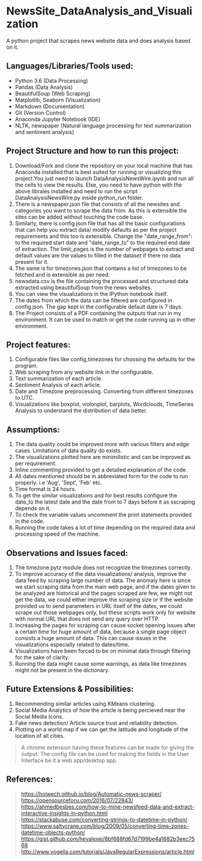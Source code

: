 # NewsSite_DataAnalysis_and_Visualization
A python project that scrapes news website data and does analysis based on it.

## Languages/Libraries/Tools used:

- Python 3.6 (Data Processing)
- Pandas (Data Analysis)
- BeautifulSoup (Web Scraping)
- Matplotlib, Seaborn  (Visualization)
- Markdown (Documentation)
- Git (Version Control)
- Anaconda Jupyter Notebook (IDE)
- NLTK, newspaper (Natural language processing for text summarization and sentiment analysis)

## Project Structure and how to run this project:

1. Download/Fork and clone the repository on your local machine that has Anaconda installed that is best suited for running or visualizing this project.You just need to launch DataAnalysisNewsWire.ipynb and run all the cells to view the results. Else, you need to have python with the above libraies installed and need to run the script DataAnalysisNewsWire.py inside python_run folder.
2. There is a newspaper.json file that consists of all the newsites and categories you want to scrape the data from. As this is extensible the sites can be added without touching the code base.
3. Similarly, there is config.json file that has all the basic configurations that can help you extract data/ modify defaults as per the 
project requirements and this too is extensible. Change the "date_range_from": to the required start date and "date_range_to" to the required end date of extraction. The limit_pages is the number of webpages to extract and default values are the values to filled in the dataset if there no data present for it.
4. The same is for timezones.json that contains a list of timezones to be fetched and is extensible as per need.
5. newsdata.csv is the file containing the processed and structured data extracted using beautifulSoup from the news websites.
6. You can view the visualizations in the IPython notebook itself.
7. The dates from which the data can be filtered are configured in config.json. The gap kept in the configurable default date is 7 days.
8. The Project consists of a PDF containing the outputs that run in my environment. It can be used to match or get the code running up in other environment.

## Project features:

1. Configurable files like config,timezones for choosing the defaults for the program.
2. Web scraping from any website link in the configurable.
3. Text summarization of each article.
4. Sentiment Analysis of each article.
5. Date and Timezone preprocessing. Converting from different timezones to UTC.
6. Visualizations like boxplot, violonplot, barplots, Wordclouds, TimeSeries Analysis to understand the distribution of data better.

## Assumptions:

1. The data quality could be improved more with various filters and edge cases. Limitations of data quality do exists.
2. The visualizations plotted here are minimilistic and can be improved as per requirement. 
3. Inline commenting provided to get a detailed explanation of the code.
4. All dates mentioned should be in abbreviated form for the code to run properly: i.e 'Aug', 'Sept', 'Feb' etc. 
5. Time format is 24 hours.
6. To get the similar visualizations and for best results configure the date_to the latest date and the date from to 7 days before it as sscraping depends on it.
7. To check the variable values uncomment the print statements provided in the code.
8. Running the code takes a lot of time depending on the required data and processing speed of the machine.

## Observations and Issues faced:

1. The timezone pytz module does not recognize the timezones correctly.
2. To improve accuracy of the data visualizations/ analysis, improve the data feed by scraping large number of data. The anomaly here is since we start scraping data from the main web page, and if the dates given to be analyzed are historical and the pages scraped are few, we might not get the data, we could either improve the scraping size or if the website provided us to send parameters in URL itself of the dates, we could scrape out those webpages only, but these scripts work only for website with normal URL that does not send any query over HTTP. 
3. Increasing the pages for scraping can cause socket opening issues after a certain time for huge amount of data, because a single page object consists a huge amount of data. This can cause issues in the visualizations especially related to dates/time.
5. Visualizations have been forced to be on minimal data through filtering for the sake of clarity.
6. Running the data might cause some warnings, as data like timezones might not be present in the dictionary.

## Future Extensions & Possibilities:

1. Recommending similar articles using KMeans clustering.
2. Social Media Analytics of how the article is being percieved near the Social Media Icons.
3. Fake news detection/ Article source trust and reliability detection.
4. Plotting on a world map if we can get the latitude and longitude of the location of all cities.

 > A chrome extension having these features can be made for giving the output. The config file can be used for making the fields in the User Interface be it a web app/desktop app.
 
 ## References:
  > https://holwech.github.io/blog/Automatic-news-scraper/
  > https://opensourceforu.com/2016/07/22843/
  > https://ahmedbesbes.com/how-to-mine-newsfeed-data-and-extract-interactive-insights-in-python.html
  > https://stackabuse.com/converting-strings-to-datetime-in-python/
  > https://www.saltycrane.com/blog/2009/05/converting-time-zones-datetime-objects-python/
  > https://gist.github.com/heyalexej/8bf688fd67d7199be4a1682b3eec7568
  > http://www.vogella.com/tutorials/JavaRegularExpressions/article.html

